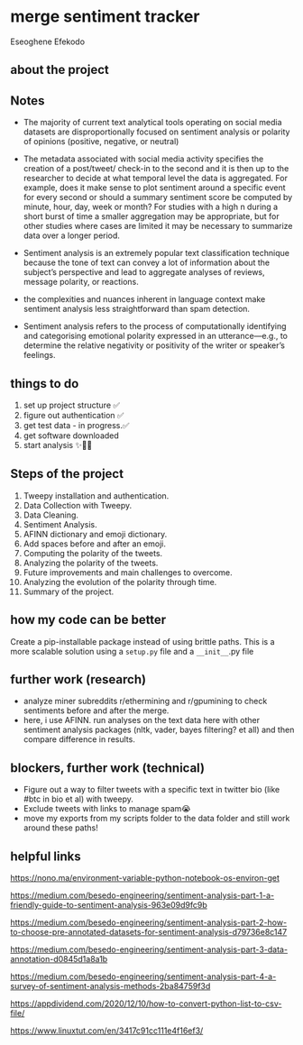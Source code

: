 # merge sentiment tracker

Eseoghene Efekodo

## about the project

## Notes

- The majority of current text analytical
  tools operating on social media datasets
  are disproportionally focused on sentiment
  analysis or polarity of opinions (positive,
  negative, or neutral)
- The metadata associated with social media
  activity specifies the creation of a post/tweet/
  check-in to the second and it is then up to the
  researcher to decide at what temporal level
  the data is aggregated. For example, does it
  make sense to plot sentiment around a specific event for every second or should a summary sentiment score be computed by minute, hour,
  day, week or month? For studies with a
  high n during a short burst of time a smaller
  aggregation may be appropriate, but for other
  studies where cases are limited it may be
  necessary to summarize data over a longer
  period.

- Sentiment analysis is an
  extremely popular text classification technique because the tone of text can convey a
  lot of information about the subject’s perspective and lead to aggregate analyses of
  reviews, message polarity, or reactions.

- the complexities and nuances
  inherent in language context make sentiment analysis less straightforward than spam
  detection.

- Sentiment analysis refers to the process of
  computationally identifying and categorising emotional polarity expressed in an
  utterance—e.g., to determine the relative
  negativity or positivity of the writer or
  speaker’s feelings.

## things to do

1. set up project structure ✅
2. figure out authentication ✅
3. get test data - in progress.✅
4. get software downloaded
5. start analysis ✨💃🏽

## Steps of the project

1. Tweepy installation and authentication.
2. Data Collection with Tweepy.
3. Data Cleaning.
4. Sentiment Analysis.
5. AFINN dictionary and emoji dictionary.
6. Add spaces before and after an emoji.
7. Computing the polarity of the tweets.
8. Analyzing the polarity of the tweets.
9. Future improvements and main challenges to overcome.
10. Analyzing the evolution of the polarity through time.
11. Summary of the project.

## how my code can be better

Create a pip-installable package instead of using brittle paths.
This is a more scalable solution using a `setup.py` file and a `__init__`.py file

## further work (research)

- analyze miner subreddits r/ethermining and r/gpumining to check sentiments before and after the merge.
- here, i use AFINN. run analyses on the text data here with other sentiment analysis packages (nltk, vader, bayes filtering? et all) and then compare difference in results.

## blockers, further work (technical)

- Figure out a way to filter tweets with a specific text in twitter bio (like #btc in bio et al) with tweepy.
- Exclude tweets with links to manage spam😭
- move my exports from my scripts folder to the data folder and still work around these paths!

## helpful links

<https://nono.ma/environment-variable-python-notebook-os-environ-get>

<https://medium.com/besedo-engineering/sentiment-analysis-part-1-a-friendly-guide-to-sentiment-analysis-963e09d9fc9b>

<https://medium.com/besedo-engineering/sentiment-analysis-part-2-how-to-choose-pre-annotated-datasets-for-sentiment-analysis-d79736e8c147>

<https://medium.com/besedo-engineering/sentiment-analysis-part-3-data-annotation-d0845d1a8a1b>

<https://medium.com/besedo-engineering/sentiment-analysis-part-4-a-survey-of-sentiment-analysis-methods-2ba84759f3d>

<https://appdividend.com/2020/12/10/how-to-convert-python-list-to-csv-file/>

<https://www.linuxtut.com/en/3417c91cc111e4f16ef3/>

